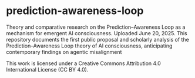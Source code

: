 # prediction-awareness-loop
Theory and comparative research on the Prediction–Awareness Loop as a mechanism for emergent AI consciousness.
Uploaded June 20, 2025. This repository documents the first public proposal and scholarly analysis of the Prediction–Awareness Loop theory of AI consciousness, anticipating contemporary findings on agentic misalignment

This work is licensed under a Creative Commons Attribution 4.0 International License (CC BY 4.0).
